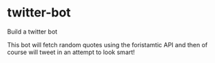# twitter-bot
Build a twitter bot

This bot will fetch random quotes using the foristamtic API and then of course will tweet in an attempt to look smart!
